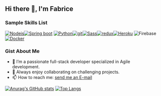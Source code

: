 ## Hi there 👋, I'm Fabrice

### Sample Skills List
 <a target="_blank" rel="noopener noreferrer" href="https://camo.githubusercontent.com/425d14e7ceaf18d8bb8e9bf17cd1a270c928c888b9ee4abe84a3bc8a5b3122fe/68747470733a2f2f696d672e736869656c64732e696f2f62616467652f2d4e6f64656a732d3433383533643f7374796c653d666c61742d737175617265266c6f676f3d4e6f64652e6a73266c6f676f436f6c6f723d7768697465"><img alt="Nodejs" src="https://camo.githubusercontent.com/425d14e7ceaf18d8bb8e9bf17cd1a270c928c888b9ee4abe84a3bc8a5b3122fe/68747470733a2f2f696d672e736869656c64732e696f2f62616467652f2d4e6f64656a732d3433383533643f7374796c653d666c61742d737175617265266c6f676f3d4e6f64652e6a73266c6f676f436f6c6f723d7768697465" data-canonical-src="https://img.shields.io/badge/-Nodejs-43853d?style=flat-square&amp;logo=Node.js&amp;logoColor=white" style="max-width:100%;"></a><a target="_blank" rel="noopener noreferrer" href="https://camo.githubusercontent.com/d73bfd74d156df2c124e7042ee292fbf25ce7093347e5fb2917afb457b01963c/68747470733a2f2f696d672e736869656c64732e696f2f62616467652f4a6176612d737072696e67253230626f6f742d626c7565"><img alt="Spring boot" src="https://camo.githubusercontent.com/d73bfd74d156df2c124e7042ee292fbf25ce7093347e5fb2917afb457b01963c/68747470733a2f2f696d672e736869656c64732e696f2f62616467652f4a6176612d737072696e67253230626f6f742d626c7565" data-canonical-src="https://img.shields.io/badge/Java-spring%20boot-blue" style="max-width:100%;"></a>
<a target="_blank" rel="noopener noreferrer" href="#"><img alt="Python" src="https://img.shields.io/badge/-Python-*" data-canonical-src="https://img.shields.io/badge/-Python-*?style=flat-square&amp;logo=python&amp;logoColor=white" style="max-width:100%;"></a><a target="_blank" rel="noopener noreferrer" href="https://camo.githubusercontent.com/561f3d4fd727fcca82984c91a65eca069ff34a435072158f6947c4ca52370eae/68747470733a2f2f696d672e736869656c64732e696f2f62616467652f2d4769742d4630353033323f7374796c653d666c61742d737175617265266c6f676f3d676974266c6f676f436f6c6f723d7768697465"><img alt="git" src="https://camo.githubusercontent.com/561f3d4fd727fcca82984c91a65eca069ff34a435072158f6947c4ca52370eae/68747470733a2f2f696d672e736869656c64732e696f2f62616467652f2d4769742d4630353033323f7374796c653d666c61742d737175617265266c6f676f3d676974266c6f676f436f6c6f723d7768697465" data-canonical-src="https://img.shields.io/badge/-Git-F05032?style=flat-square&amp;logo=git&amp;logoColor=white" style="max-width:100%;"></a><a target="_blank" rel="noopener noreferrer" href="https://camo.githubusercontent.com/fabe0b9fc0956fc4327fb91945629b49e89722774141d1be082a23f4770e2513/68747470733a2f2f696d672e736869656c64732e696f2f62616467652f2d536173732d4343363639393f7374796c653d666c61742d737175617265266c6f676f3d73617373266c6f676f436f6c6f723d7768697465"><img alt="Sass" src="https://camo.githubusercontent.com/fabe0b9fc0956fc4327fb91945629b49e89722774141d1be082a23f4770e2513/68747470733a2f2f696d672e736869656c64732e696f2f62616467652f2d536173732d4343363639393f7374796c653d666c61742d737175617265266c6f676f3d73617373266c6f676f436f6c6f723d7768697465" data-canonical-src="https://img.shields.io/badge/-Sass-CC6699?style=flat-square&amp;logo=sass&amp;logoColor=white" style="max-width:100%;"></a><a target="_blank" rel="noopener noreferrer" href="https://camo.githubusercontent.com/5ffd853b0824728d0a8ce1f5dd3634891bb73fe5c560b423eb45c0e34be4581c/68747470733a2f2f696d672e736869656c64732e696f2f62616467652f2d52656475782d3736344142433f7374796c653d666c61742d737175617265266c6f676f3d7265647578266c6f676f436f6c6f723d7768697465"><img alt="redux" src="https://camo.githubusercontent.com/5ffd853b0824728d0a8ce1f5dd3634891bb73fe5c560b423eb45c0e34be4581c/68747470733a2f2f696d672e736869656c64732e696f2f62616467652f2d52656475782d3736344142433f7374796c653d666c61742d737175617265266c6f676f3d7265647578266c6f676f436f6c6f723d7768697465" data-canonical-src="https://img.shields.io/badge/-Redux-764ABC?style=flat-square&amp;logo=redux&amp;logoColor=white" style="max-width:100%;"></a><a target="_blank" rel="noopener noreferrer" href="https://camo.githubusercontent.com/f0b95394ffc005b03c6f4fdad0c7acc8e6a4007f5bf1508aa684fffcd1191aa2/68747470733a2f2f696d672e736869656c64732e696f2f62616467652f2d4865726f6b752d3433303039383f7374796c653d666c61742d737175617265266c6f676f3d6865726f6b75266c6f676f436f6c6f723d7768697465"><img alt="Heroku" src="https://camo.githubusercontent.com/f0b95394ffc005b03c6f4fdad0c7acc8e6a4007f5bf1508aa684fffcd1191aa2/68747470733a2f2f696d672e736869656c64732e696f2f62616467652f2d4865726f6b752d3433303039383f7374796c653d666c61742d737175617265266c6f676f3d6865726f6b75266c6f676f436f6c6f723d7768697465" data-canonical-src="https://img.shields.io/badge/-Heroku-430098?style=flat-square&amp;logo=heroku&amp;logoColor=white" style="max-width:100%;"></a>
<img alt="Firebase" src="https://camo.githubusercontent.com/ed820fcfb4012e184e3221268236bb25059e6a42b281093ece8c688d24a3a4db/68747470733a2f2f696d672e736869656c64732e696f2f62616467652f2d46697265626173652d626c61636b3f7374796c653d666c61742d737175617265266c6f676f3d776f72647072657373266c6f676f436f6c6f723d7768697465" data-canonical-src="https://img.shields.io/badge/-Firebase-black?style=flat-square&amp;logo=wordpress&amp;logoColor=orange-red" style="max-width:100%;"><a target="_blank" rel="noopener noreferrer" href="https://camo.githubusercontent.com/4d015bf250194995d899a5d2b90babf1afc4458c1589b93e58fdfa4119749a49/68747470733a2f2f696d672e736869656c64732e696f2f62616467652f2d446f636b65722d3436613266313f7374796c653d666c61742d737175617265266c6f676f3d646f636b6572266c6f676f436f6c6f723d7768697465"><img alt="Docker" src="https://camo.githubusercontent.com/4d015bf250194995d899a5d2b90babf1afc4458c1589b93e58fdfa4119749a49/68747470733a2f2f696d672e736869656c64732e696f2f62616467652f2d446f636b65722d3436613266313f7374796c653d666c61742d737175617265266c6f676f3d646f636b6572266c6f676f436f6c6f723d7768697465" data-canonical-src="https://img.shields.io/badge/-Docker-46a2f1?style=flat-square&amp;logo=docker&amp;logoColor=white" style="max-width:100%;"></a>


### Gist About Me

- 🔭 I’m a passionate full-stack developer specialized in Agile development.
- 👯 Always enjoy collaborating on challenging projects.
- 📫 How to reach me: <a href="mailto:irankundafabrice8@gmail.com">send me an E-mail</a>

[![Anurag's GitHub stats](https://github-readme-stats.vercel.app/api?username=FabriceIRANKUNDA&hide=isues,stars&?count_private=true&show_icons=true&theme=radical)](https://github.com/anuraghazra/github-readme-stats)   [![Top Langs](https://github-readme-stats.vercel.app/api/top-langs/?username=FabriceIRANKUNDA&layout=compact&exclude_repo=CNNs_models,tf_regression_and_classification_model,spam-filter,movie-recommender,S_V_M_Model,KNN-model,Random-Forest-Project,Logistic-Regression-Projec,Customer-Preference-Model )](https://github.com/anuraghazra/github-readme-stats)


